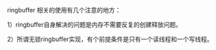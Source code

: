ringbuffer 相关的使用有几个注意的地方：

1）ringbuffer自身解决的问题是内存不需要反复的创建释放问题。

2）所谓无锁ringbuffer实现，有个前提条件是只有一个读线程和一个写线程。
